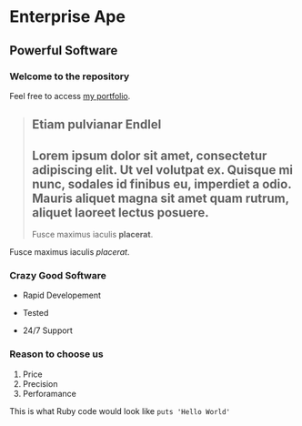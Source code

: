 Enterprise Ape
==============

Powerful Software
-----------------

### Welcome to the repository

Feel free to access [my portfolio](http://google.com).

> ## Etiam pulvianar Endlel
>
> ##  Lorem ipsum dolor sit amet, consectetur adipiscing elit. Ut vel volutpat ex. Quisque mi nunc, sodales id finibus eu, imperdiet a odio. Mauris aliquet magna sit amet quam rutrum, aliquet laoreet lectus posuere. 
>
>Fusce maximus iaculis **placerat**.

Fusce maximus iaculis *placerat*.

### Crazy Good Software
* Rapid Developement
+ Tested
- 24/7 Support

### Reason to choose us
1. Price
2. Precision
3. Perforamance

This is what Ruby code would look like `puts 'Hello World'`
